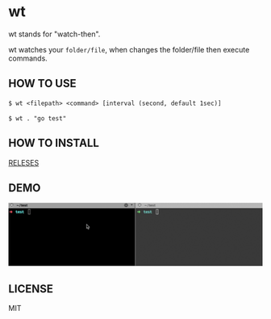 wt
================

wt stands for "watch-then".

wt watches your `folder/file`, when changes the folder/file then execute commands.

HOW TO USE
-----------------

```shell
$ wt <filepath> <command> [interval (second, default 1sec)]
```

```shell
$ wt . "go test"
```

HOW TO INSTALL
-----------------

[RELESES](https://github.com/yosuke-furukawa/wt/releases)

DEMO
-----------------

![image](./wt_demo.gif)

LICENSE
-----------------

MIT

